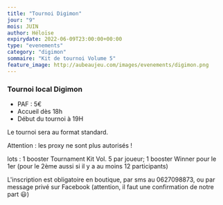 ```yaml
---
title: "Tournoi Digimon"
jour: "9"
mois: JUIN
author: Héloïse
expirydate: 2022-06-09T23:00:00+00:00
type: "evenements"
category: "digimon"
sommaire: "Kit de tournoi Volume 5"
feature_image: http://aubeaujeu.com/images/evenements/digimon.png
---
```

### Tournoi local Digimon



* PAF : 5€
* Accueil dès 18h
* Début du tournoi à 19H


Le tournoi sera au format standard.

Attention : les proxy ne sont plus autorisés !

lots :
1 booster Tournament Kit Vol. 5 par joueur;
1 booster Winner pour le 1er (pour le 2ème aussi si il y a au moins 12 participants)

L'inscription est obligatoire en boutique, par sms au 0627098873, ou par message privé sur Facebook (attention, il faut une confirmation de notre part 😃)
